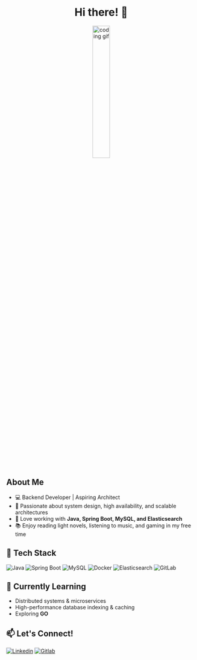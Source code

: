 
<h1 align="center">Hi there! 👋</h1>

<p align="center">
  <img src="https://media.tenor.com/sbfBfp3FeY8AAAAj/oia-uia.gif" alt="coding gif" width="30%" />
</p>

## About Me

- 💻 Backend Developer | Aspiring Architect
- 🚀 Passionate about system design, high availability, and scalable architectures
- 🔧 Love working with **Java, Spring Boot, MySQL, and Elasticsearch**
- 📚 Enjoy reading light novels, listening to music, and gaming in my free time

## 🔧 Tech Stack

![Java](https://img.shields.io/badge/Java-ED8B00?style=for-the-badge&logo=openjdk&logoColor=white)
![Spring Boot](https://img.shields.io/badge/Spring%20Boot-6DB33F?style=for-the-badge&logo=springboot&logoColor=white)
![MySQL](https://img.shields.io/badge/MySQL-4479A1?style=for-the-badge&logo=mysql&logoColor=white)
![Docker](https://img.shields.io/badge/Docker-2496ED?style=for-the-badge&logo=docker&logoColor=white)
![Elasticsearch](https://img.shields.io/badge/Elasticsearch-005571?style=for-the-badge&logo=elasticsearch&logoColor=white)
![GitLab](https://img.shields.io/badge/GitLab-FCA121?style=for-the-badge&logo=gitlab&logoColor=white)

## 🌱 Currently Learning

- Distributed systems & microservices
- High-performance database indexing & caching
- Exploring **GO**


## 📫 Let's Connect!


[![Linkedin](https://img.shields.io/badge/LinkedIn-0A66C2?style=for-the-badge&logo=linkedin&logoColor=white)](https://www.linkedin.com/in/saing-sreynoeng-08253928b/)
[![Gitlab](https://img.shields.io/badge/GitLab-FCA121?style=for-the-badge&logo=gitlab&logoColor=white)](https://gitlab.com/saingsreynoeng95)
